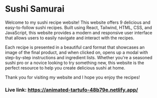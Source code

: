 # Sushi Samurai
Welcome to my sushi recipe website! This website offers 9 delicious and easy-to-follow sushi recipes. Built using React, Tailwind, HTML, CSS, and JavaScript, this website provides a modern and responsive user interface that allows users to easily navigate and interact with the recipes.

Each recipe is presented in a beautiful card format that showcases an image of the final product, and when clicked on, opens up a modal with step-by-step instructions and ingredient lists. Whether you're a seasoned sushi pro or a novice looking to try something new, this website is the perfect resource to help you create delicious sushi at home.

Thank you for visiting my website and I hope you enjoy the recipes!

### Live link: https://animated-tartufo-48b79e.netlify.app/

